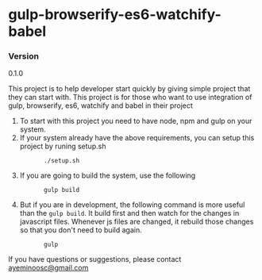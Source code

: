 # gulp-browserify-es6-watchify-babel
  ### Version 
  0.1.0

This project is to help developer start quickly by giving simple project that they can start with.
This project is for those who want to use integration of gulp, browserify, es6, watchify and babel in their project

  1) To start with this project you need to have node, npm and gulp on your system.
  2) If your system already have the above requirements, you can setup this project by runing setup.sh
  ```
            ./setup.sh
  ```
  3) If you are going to build the system, use the following
  ```
            gulp build
  ```
  4) But if you are in development, the following command is more useful than the `gulp build`. It build first and then watch for the changes in javascript files. Whenever js files are changed, it rebuild those changes so that you don't need to build again.
  ```
            gulp
  ```
  
  If you have questions or suggestions, please contact ayeminoosc@gmail.com